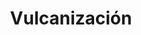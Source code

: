 ---
title: "Vulcanización"
url: /valdivia/vulcanizacion-ruben-dario/
shop: reparación de automóviles
---